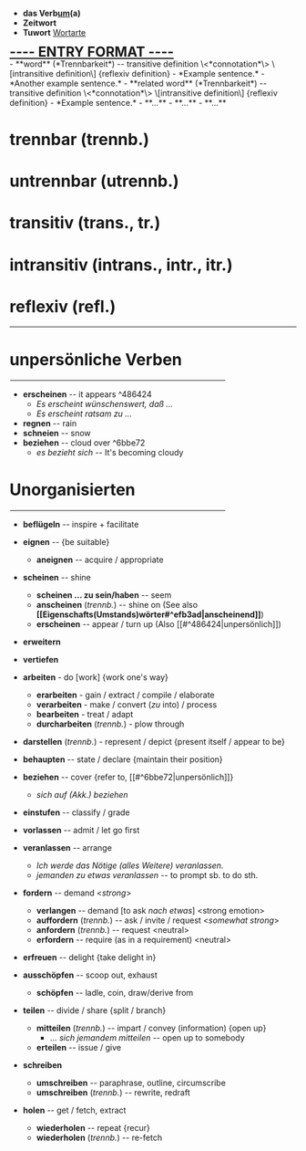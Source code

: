 - <b>das Verb<ins>um</ins>(a)</b>
- **Zeitwort**
- **Tuwort**
[Wortarte](https://de.wiktionary.org/wiki/Hilfe:Wortart)

<div style="font-size:1.7em;display:flex;line-height:1em;"><b><ins>---- ENTRY FORMAT ----</ins></b></div>
- **word** (*Trennbarkeit*) -- transitive definition \<*connotation*\> \[intransitive definition\] {reflexiv definition}
	- *Example sentence.*
	- *Another example sentence.*
	- **related word** (*Trennbarkeit*) -- transitive definition \<*connotation*\> \[intransitive definition\] {reflexiv definition}
		- *Example sentence.*
		- **...**
	- **...**
- **...**

# trennbar (trennb.)

# untrennbar (utrennb.)

# transitiv (trans., tr.)
# intransitiv (intrans., intr., itr.)
# reflexiv (refl.)


---

# unpersönliche Verben
<hr width="75%" style="border: 1px solid white">

- **erscheinen** -- it appears ^486424
	- *Es erscheint wünschenswert, daß ...*
	- *Es erscheint ratsam zu ...*
- **regnen** -- rain
- **schneien** -- snow
- **beziehen** -- cloud over ^6bbe72
	- *es bezieht sich* -- It's becoming cloudy

# Unorganisierten
<hr width="75%" style="border: 1px solid white">

- **beflügeln** -- inspire + facilitate

- **eignen** -- {be suitable}
	- **aneignen** -- acquire / appropriate

- **scheinen** -- shine
	- **scheinen ... zu sein/haben** -- seem
	- **anscheinen** (*trennb.*) -- shine on (See also **[[Eigenschafts(Umstands)wörter#^efb3ad|anscheinend]]**)
	- **erscheinen** -- appear / turn up (Also [[#^486424|unpersönlich]])

 - **erweitern**
 
 - **vertiefen**
 
 - **arbeiten** - do \[work\] {work one's way}
	 - **erarbeiten** - gain / extract / compile / elaborate
	 - **verarbeiten** - make / convert (*zu* into) / process
	 - **bearbeiten** - treat / adapt
	 - **durcharbeiten** (*trennb.*) - plow through

- **darstellen** (*trennb.*) - represent / depict {present itself / appear to be}

- **behaupten** -- state / declare {maintain their position}

- **beziehen** -- cover {refer to, [[#^6bbe72|unpersönlich]]}
	- *sich auf (Akk.) beziehen*

- **einstufen** -- classify / grade

- **vorlassen** -- admit / let go first
- **veranlassen** -- arrange
	- *Ich werde das Nötige (alles Weitere) veranlassen.*
	- *jemanden zu etwas veranlassen* -- to prompt sb. to do sth.

- **fordern** -- demand \<*strong*\>
	- **verlangen** -- demand \[to ask *nach etwas*\] \<strong emotion\>
	- **auffordern** (*trennb.*) -- ask / invite / request \<*somewhat strong*\>
	- **anfordern** (*trennb.*) -- request \<neutral\>
	- **erfordern** -- require (as in a requirement) \<neutral\>

- **erfreuen** -- delight {take delight in}

- **ausschöpfen** -- scoop out, exhaust
	- **schöpfen** -- ladle, coin, draw/derive from

- **teilen** -- divide / share {split / branch}
	- **mitteilen** (*trennb.*) -- impart / convey (information) {open up}
		- *... sich jemandem mitteilen* -- open up to somebody
	- **erteilen** -- issue / give

- **schreiben**
	- **umschreiben** -- paraphrase, outline, circumscribe
	- **umschreiben** (*trennb.*) -- rewrite, redraft

- **holen** -- get / fetch, extract
	- **wiederholen** -- repeat {recur}
	- **wiederholen** (*trennb.*) -- re-fetch
